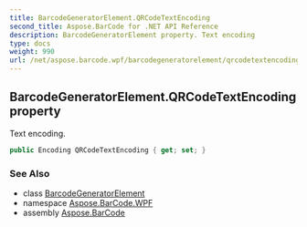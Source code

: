 ```yaml
---
title: BarcodeGeneratorElement.QRCodeTextEncoding
second_title: Aspose.BarCode for .NET API Reference
description: BarcodeGeneratorElement property. Text encoding
type: docs
weight: 990
url: /net/aspose.barcode.wpf/barcodegeneratorelement/qrcodetextencoding/
---
```

## BarcodeGeneratorElement.QRCodeTextEncoding property

Text encoding.

```csharp
public Encoding QRCodeTextEncoding { get; set; }
```

### See Also

* class [BarcodeGeneratorElement](../)
* namespace [Aspose.BarCode.WPF](../../barcodegeneratorelement/)
* assembly [Aspose.BarCode](../../../)


